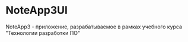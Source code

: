 # NoteApp3UI

NoteApp3 - приложение, разрабатываемое в рамках учебного курса "Технологии разработки ПО"

